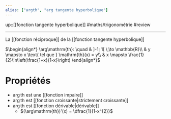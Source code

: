 ```yaml
---
alias: ["argth", "arg tangente hyperbolique"]
---
```

up::[[fonction tangente hyperbolique]]
#maths/trigonométrie #review 

----
La [[fonction réciproque]] de la [[fonction tangente hyperbolique]]

$\begin{align*} \arg\mathrm{th}: \quad & ]-1; 1[ \;\to \mathbb{R}\\ & y \mapsto x \text{ tel que } \mathrm{th}(x) = y\\ & x \mapsto \frac{1}{2}\ln\left(\frac{1+x}{1-x}\right) \end{align*}$

# Propriétés
 - $\arg\mathrm{th}$ est une [[fonction impaire]]
 - $\arg\mathrm{th}$ est [[fonction croissante|strictement croissante]]
 - $\arg\mathrm{th}$ est [[fonction dérivable|dérivable]]
     - $(\arg\mathrm{th})'(x) = \dfrac{1}{1-x^{2}}$





